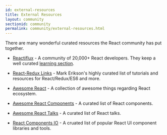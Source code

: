 ```yaml
---
id: external-resources
title: External Resources
layout: community
sectionid: community
permalink: community/external-resources.html
---
```


There are many wonderful curated resources the React community has put together.

- [Reactiflux](https://www.reactiflux.com/) - A community of 20,000+ React developers. They keep a well curated [learning section](https://www.reactiflux.com/learning/).

- [React-Redux Links](https://github.com/markerikson/react-redux-links) - Mark Erikson's highly curated list of tutorials and resources for React/Redux/ES6 and more.

- [Awesome React](https://github.com/enaqx/awesome-react) - A collection of awesome things regarding React ecosystem.

- [Awesome React Components](https://github.com/brillout/awesome-react-components) - A curated list of React components.

- [Awesome React Talks](https://github.com/tiaanduplessis/awesome-react-talks) - A curated list of React talks.

- [React Components IO](https://www.reactcomponent.io/) - A cruated list of popular React UI component libraries and tools.
